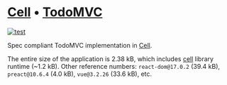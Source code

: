 # [Cell][Cell] • [TodoMVC](http://todomvc.com)

[![test](https://github.com/kt3k/cell-todomvc/actions/workflows/ci.yml/badge.svg)](https://github.com/kt3k/cell-todomvc/actions/workflows/ci.yml)

Spec compliant TodoMVC implementation in [Cell][Cell].

The entire size of the application is 2.38 kB, which includes [cell] library
runtime (~1.2 kB). Other reference numbers: `react-dom@17.0.2` (39.4 kB),
`preact@10.6.4` (4.0 kB), `vue@3.2.26` (33.6 kB), etc.

[Cell]: https://github.com/kt3k/cell
